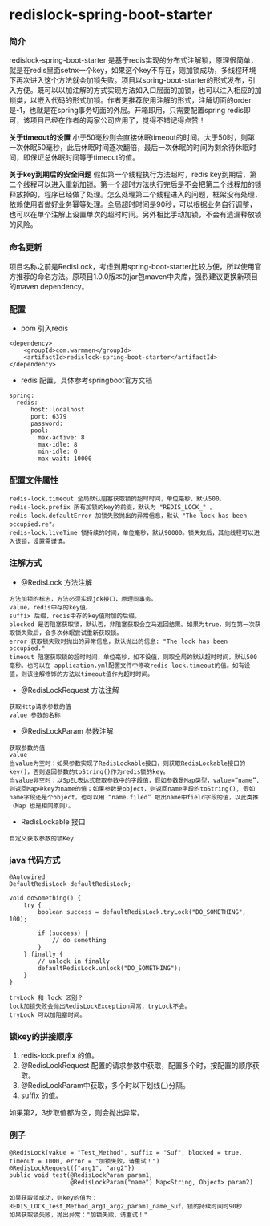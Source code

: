 # redislock-spring-boot-starter

### 简介
redislock-spring-boot-starter 是基于redis实现的分布式注解锁，原理很简单，就是在redis里面setnx一个key，如果这个key不存在，则加锁成功，多线程环境下再次进入这个方法就会加锁失败。项目以spring-boot-starter的形式发布，引入方便。既可以以加注解的方式实现方法如入口层面的加锁，也可以注入相应的加锁类，以嵌入代码的形式加锁。作者更推荐使用注解的形式，注解切面的order是-1，也就是在spring事务切面的外层。开箱即用，只需要配置spring redis即可，该项目已经在作者的两家公司应用了，觉得不错记得点赞！

**关于timeout的设置** 小于50毫秒则会直接休眠timeout的时间。大于50时，则第一次休眠50毫秒，此后休眠时间逐次翻倍，最后一次休眠的时间为剩余待休眠时间，即保证总休眠时间等于timeout的值。

**关于key到期后的安全问题** 假如第一个线程执行方法超时，redis key到期后，第二个线程可以进入重新加锁。第一个超时方法执行完后是不会把第二个线程加的锁释放掉的，程序已经做了处理。怎么处理第二个线程进入的问题，框架没有处理，依赖使用者做好业务幂等处理。全局超时时间是90秒，可以根据业务自行调整，也可以在单个注解上设置单次的超时时间。另外相比手动加锁，不会有遗漏释放锁的风险。

### 命名更新
项目名称之前是RedisLock，考虑到用spring-boot-starter比较方便，所以使用官方推荐的命名方法。原项目1.0.0版本的jar包maven中央库，强烈建议更换新项目的maven dependency。

### 配置

- pom 引入redis
```
<dependency>
    <groupId>com.warmmen</groupId>
    <artifactId>redislock-spring-boot-starter</artifactId>
</dependency>
```
- redis 配置，具体参考springboot官方文档
```
spring:
  redis:
      host: localhost
      port: 6379
      password:
      pool:
        max-active: 8
        max-idle: 8
        min-idle: 0
        max-wait: 10000
```
### 配置文件属性
```
redis-lock.timeout 全局默认阻塞获取锁的超时时间，单位毫秒，默认500。
redis-lock.prefix 所有加锁的key的前缀，默认为 "REDIS_LOCK_" 。
redis-lock.defaultError 加锁失败抛出的异常信息，默认 "The lock has been occupied.re"。
redis-lock.liveTime 锁持续的时间，单位毫秒，默认90000。锁失效后，其他线程可以进入该锁，设置需谨慎。
```

### 注解方式
- @RedisLock 方法注解
```
方法加锁的标志，方法必须实现jdk接口，原理同事务。
value，redis中存的key值。
suffix 后缀，redis中存的key值附加的后缀。
blocked 是否阻塞获取锁，默认否，非阻塞获取会立马返回结果。如果为true，则在第一次获取锁失败后，会多次休眠尝试重新获取锁。
error 获取锁失败时抛出的异常信息，默认抛出的信息: "The lock has been occupied."
timeout 阻塞获取锁的超时时间，单位毫秒，如不设值，则取全局的默认超时时间，默认500毫秒。也可以在 application.yml配置文件中修改redis-lock.timeout的值。如有设值，则该注解修饰的方法以timeout值作为超时时间。
```

- @RedisLockRequest 方法注解
```
获取Http请求参数的值
value 参数的名称
```

- @RedisLockParam 参数注解
```
获取参数的值
value
当value为空时：如果参数实现了RedisLockable接口，则获取RedisLockable接口的key()，否则返回参数的toString()作为redis锁的key。
当value非空时：以SpEL表达式获取参数中的字段值，假如参数是Map类型，value=“name”, 则返回Map中key为name的值；如果参数是object，则返回name字段的toString(), 假如name字段还是个object，也可以用 “name.filed” 取出name中field字段的值，以此类推（Map 也是相同原则）。
```

- RedisLockable 接口
```
自定义获取参数的锁Key
```
### java 代码方式
```
@Autowired
DefaultRedisLock defaultRedisLock;

void doSomething() {
    try {
        boolean success = defaultRedisLock.tryLock("DO_SOMETHING", 100);
        
        if (success) {
            // do something
        }
    } finally {
        // unlock in finally
        defaultRedisLock.unlock("DO_SOMETHING");
    }
}

tryLock 和 lock 区别？
lock加锁失败会抛出RedisLockException异常，tryLock不会。
tryLock 可以加阻塞时间。
```

### 锁key的拼接顺序
1. redis-lock.prefix 的值。
2. @RedisLockRequest 配置的请求参数中获取，配置多个时，按配置的顺序获取。
3. @RedisLockParam中获取，多个时以下划线(_)分隔。
4. suffix 的值。

如果第2，3步取值都为空，则会抛出异常。

### 例子
```
@RedisLock(vakue = "Test_Method", suffix = "Suf", blocked = true, timeout = 1000, error = "加锁失败，请重试！")
@RedisLockRequest({"arg1", "arg2"})
public void test(@RedisLockParam param1,
                 @RedisLockParam("name") Map<String, Object> param2)

如果获取锁成功，则key的值为：REDIS_LOCK_Test_Method_arg1_arg2_param1_name_Suf，锁的持续时间时90秒
如果获取锁失败，抛出异常："加锁失败，请重试！"
```
